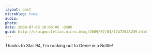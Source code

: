 ```yaml
---
layout: post
microblog: true
audio: 
photo: 
date: 2009-07-03 18:00:00 -0600
guid: http://craigmcclellan.micro.blog/2009/07/04/t2472645239.html
---
```

Thanks to Star 94, I'm rocking out to Genie in a Bottle!
